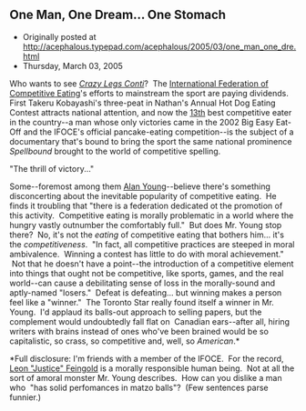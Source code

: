 ## One Man, One Dream... One Stomach

 * Originally posted at http://acephalous.typepad.com/acephalous/2005/03/one_man_one_dre.html
 * Thursday, March 03, 2005



Who wants to see [_Crazy Legs Conti_](http://crazylegsconti.com)?  The [International Federation of Competitive Eating](http://ifoce.com)'s efforts to mainstream the sport are paying dividends.  First Takeru Kobayashi's three-peat in Nathan's Annual Hot Dog Eating Contest attracts national attention, and now the [13th](http://www.ifoce.com/rankings.php) best competitive eater in the country--a man whose only victories came in the 2002 Big Easy Eat-Off and the IFOCE's official pancake-eating competition--is the subject of a documentary that's bound to bring the sport the same national prominence _Spellbound_ brought to the world of competitive spelling.  

"The thrill of victory..."

Some--foremost among them [Alan Young](http://web.ionsys.com/~remedy/All%!c(MISSING)ompetition%!s(MISSING)teeped%!i(MISSING)n%!m(MISSING)oral%!a(MISSING)mbivalence.htm)--believe there's something disconcerting about the inevitable popularity of competitive eating.  He finds it troubling that "there is a federation dedicated ot the promotion of this activity.  Competitive eating is morally problematic in a world where the hungry vastly outnumber the comfortably full."  But does Mr. Young stop there?  No, it's not the _eating_ of competitive eating that bothers him... it's the _competitiveness_.  "In fact, all competitive practices are steeped in moral ambivalence.  Winning a contest has little to do with moral achievement."   Not that he doesn't have a point--the introduction of a competitive element into things that ought not be competitive, like sports, games, and the real world--can cause a debilitating sense of loss in the morally-sound and aptly-named "losers."  Defeat is defeating... but winning makes a person feel like a "winner."  The Toronto Star really found itself a winner in Mr. Young.  I'd applaud its balls-out approach to selling papers, but the complement would undoubtedly fall flat on  Canadian ears--after all, hiring writers with brains instead of ones who've been brained would be so capitalistic, so crass, so competitive and, well, so _American_.\*

\*Full disclosure: I'm friends with a member of the IFOCE.  For the record,  [Leon "Justice" Feingold](http://www.ifoce.com/eaters.php?action=detail&sn=34) is a morally responsible human being.  Not at all the sort of amoral monster Mr. Young describes.  How can you dislike a man who  "has solid perfomances in matzo balls"?  (Few sentences parse funnier.)  

 

		
